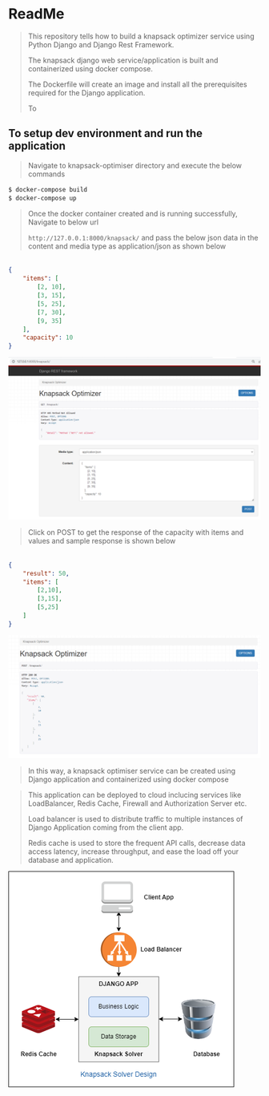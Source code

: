 # ReadMe

>This repository tells how to build a knapsack optimizer service using Python Django and Django Rest Framework.
>
>The knapsack django web service/application is built and containerized using docker compose. 
>
>The Dockerfile will create an image and install all the prerequisites required for the Django application.
>
>To 

## To setup dev environment and run the application
>Navigate to knapsack-optimiser directory and execute the below commands

```sh
$ docker-compose build
$ docker-compose up
```

>Once the docker container created and is running successfully, Navigate to below url
>
>`http://127.0.0.1:8000/knapsack/` 
> and pass the below json data in the content and media type as application/json as shown below
>

```json

{
    "items": [
        [2, 10],
        [3, 15],
        [5, 25],
        [7, 30],
        [9, 35]
    ],
    "capacity": 10
}
```
![My Image](images/KnapsackWebappwithRequestjson.png)

>Click on POST to get the response of the capacity with items and values and sample response is shown below

```json

{
    "result": 50,
    "items": [
        [2,10],
        [3,15],
        [5,25]
    ]
}

```

![My Image](images/KnapsackResponseJson.png)

>In this way, a knapsack optimiser service can be created using Django application and containerized using docker compose

>This application can be deployed to cloud inclucing services like LoadBalancer, Redis Cache, Firewall and Authorization Server etc.
>
>Load balancer is used to distribute traffic to multiple instances of Django Application coming from the client app.
>
>Redis cache is used to store the frequent API calls, decrease data access latency, increase throughput, and ease the load off your database and application.  

![My Image](images/design.png)
